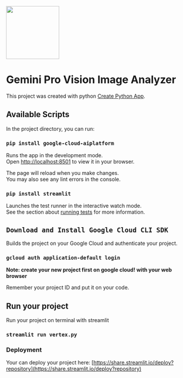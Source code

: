 <img src="[public/Google_Gemini_logo.svg](https://1000logos.net/wp-content/uploads/2024/02/Gemini-Logo.png)" width="144"/>

# Gemini Pro Vision Image Analyzer

This project was created with python [Create Python App](#).

## Available Scripts

In the project directory, you can run:

### `pip install google-cloud-aiplatform`

Runs the app in the development mode.\
Open [http://localhost:8501](http://localhost:8501) to view it in your browser.

The page will reload when you make changes.\
You may also see any lint errors in the console.

### `pip install streamlit`

Launches the test runner in the interactive watch mode.\
See the section about [running tests](https://streamlit.io/) for more information.

## `Download and Install Google Cloud CLI SDK`

Builds the project on your Google Cloud and authenticate your project.

### `gcloud auth application-default login`

**Note: create your new project first on google cloud! with your web browser**

Remember your project ID and put it on your code.

## Run your project

Run your project on terminal with streamlit 

### `streamlit run vertex.py`

### Deployment

Your can deploy your project here: [https://share.streamlit.io/deploy?repository](https://share.streamlit.io/deploy?repository)

